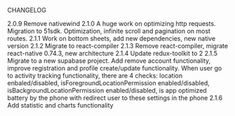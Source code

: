 CHANGELOG

2.0.9 Remove nativewind
2.1.0 A huge work on optimizing http requests. Migration to 51sdk. Optimization, infinite scroll and pagination on most routes.
2.1.1 Work on bottom sheets, add new dependencies, new native version
2.1.2 Migrate to react-compiler
2.1.3 Remove react-compiler, migrate react-native 0.74.3, new architecture
2.1.4 Update redux-toolkit to 2
2.1.5 Migrate to a new supabase project.
Add remove account functionality, improve registration and profile create/update functionality.
When user go to activity tracking functionality, there are 4 checks: location enbaled/disabled, isForegroundLocationPermission enabled/disabled, isBackgroundLocationPermission enabled/disabled, is app optimized battery by the phone with redirect user to these settings in the phone
2.1.6 Add statistic and charts functionality
